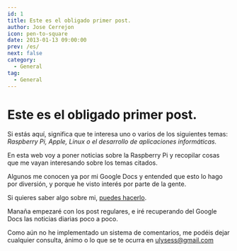 ```yaml
---
id: 1
title: Este es el obligado primer post.
author: Jose Cerrejon
icon: pen-to-square
date: 2013-01-13 09:00:00
prev: /es/
next: false
category:
  - General
tag:
  - General
---
```


# Este es el obligado primer post.

Si estás aquí, significa que te interesa uno o varios de los siguientes temas: *Raspberry Pi, Apple, Linux o el desarrollo de aplicaciones informáticas.*

En esta web voy a poner noticias sobre la Raspberry Pi y recopilar cosas que me vayan interesando sobre los temas citados.

Algunos me conocen ya por mi Google Docs y entended que esto lo hago por diversión, y porque he visto interés por parte de la gente.

Si quieres saber algo sobre mi, [puedes hacerlo](/about.php).

Manaña empezaré con los post regulares, e iré recuperando del Google Docs las noticias diarias poco a poco.

Como aún no he implementado un sistema de comentarios, me podéis dejar cualquier consulta, ánimo o lo que se te ocurra en [ulysess@gmail.com](mailto:ulysess@gmail.com)